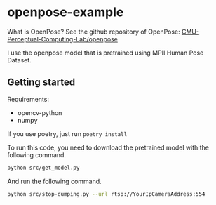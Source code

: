 # openpose-example

What is OpenPose? See the github repository of OpenPose: [CMU-Perceptual-Computing-Lab/openpose][openpose]

I use the openpose model that is pretrained using MPII Human Pose Dataset.

## Getting started

Requirements:

- opencv-python
- numpy

If you use poetry, just run `poetry install`

To run this code, you need to download the pretrained model with the following command.

```sh
python src/get_model.py
```

And run the following command.

```sh
python src/stop-dumping.py --url rtsp://YourIpCameraAddress:554
```

[openpose]: https://github.com/CMU-Perceptual-Computing-Lab/openpose

